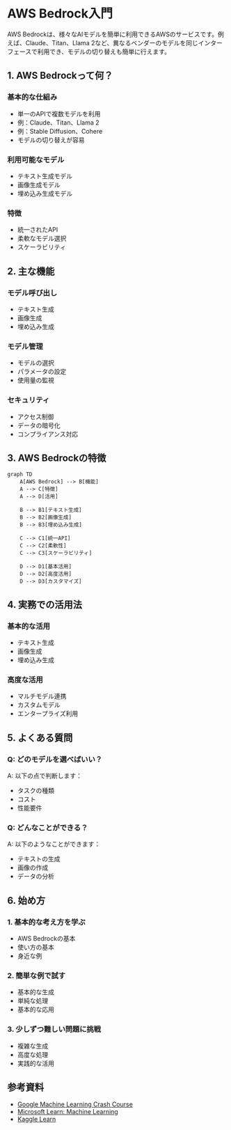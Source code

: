 # AWS Bedrock入門

AWS Bedrockは、様々なAIモデルを簡単に利用できるAWSのサービスです。例えば、Claude、Titan、Llama 2など、異なるベンダーのモデルを同じインターフェースで利用でき、モデルの切り替えも簡単に行えます。

## 1. AWS Bedrockって何？

### 基本的な仕組み
- 単一のAPIで複数モデルを利用
- 例：Claude、Titan、Llama 2
- 例：Stable Diffusion、Cohere
- モデルの切り替えが容易

### 利用可能なモデル
- テキスト生成モデル
- 画像生成モデル
- 埋め込み生成モデル

### 特徴
- 統一されたAPI
- 柔軟なモデル選択
- スケーラビリティ

## 2. 主な機能

### モデル呼び出し
- テキスト生成
- 画像生成
- 埋め込み生成

### モデル管理
- モデルの選択
- パラメータの設定
- 使用量の監視

### セキュリティ
- アクセス制御
- データの暗号化
- コンプライアンス対応

## 3. AWS Bedrockの特徴

```mermaid
graph TD
    A[AWS Bedrock] --> B[機能]
    A --> C[特徴]
    A --> D[活用]
    
    B --> B1[テキスト生成]
    B --> B2[画像生成]
    B --> B3[埋め込み生成]
    
    C --> C1[統一API]
    C --> C2[柔軟性]
    C --> C3[スケーラビリティ]
    
    D --> D1[基本活用]
    D --> D2[高度活用]
    D --> D3[カスタマイズ]
```

## 4. 実務での活用法

### 基本的な活用
- テキスト生成
- 画像生成
- 埋め込み生成

### 高度な活用
- マルチモデル連携
- カスタムモデル
- エンタープライズ利用

## 5. よくある質問

### Q: どのモデルを選べばいい？
A: 以下の点で判断します：
- タスクの種類
- コスト
- 性能要件

### Q: どんなことができる？
A: 以下のようなことができます：
- テキストの生成
- 画像の作成
- データの分析

## 6. 始め方

### 1. 基本的な考え方を学ぶ
- AWS Bedrockの基本
- 使い方の基本
- 身近な例

### 2. 簡単な例で試す
- 基本的な生成
- 単純な処理
- 基本的な応用

### 3. 少しずつ難しい問題に挑戦
- 複雑な生成
- 高度な処理
- 実践的な活用

## 参考資料
- [Google Machine Learning Crash Course](https://developers.google.com/machine-learning/crash-course)
- [Microsoft Learn: Machine Learning](https://docs.microsoft.com/learn/paths/get-started-with-artificial-intelligence-on-azure/)
- [Kaggle Learn](https://www.kaggle.com/learn)
